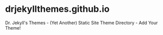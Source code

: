 # drjekyllthemes.github.io
Dr. Jekyll's Themes - (Yet Another) Static Site Theme Directory - Add Your Theme!
